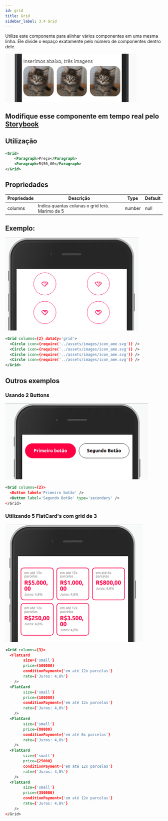 ```yaml
---
id: grid
title: Grid
sidebar_label: 3.4 Grid
---
```


Utilize este componente para alinhar vários componentes em uma mesma linha.
Ele divide o espaço exatamente pelo número de componentes dentro dele.

![grid](assets/images_components/v2.0.0/grid1.jpg)

## Modifique esse componente em tempo real pelo [Storybook](https://ame-miniapp-components.calindra.com.br/storybook/?path=/story/componentes-simples-grid--basic)

## Utilização

```xml
<Grid>
    <Paragraph>Preço</Paragraph>
    <Paragraph>R$50,00</Paragraph>
</Grid>
```

## Propriedades

| Propriedade | Descrição                                       | Type   | Default |
|-------------|-------------------------------------------------|--------|---------|
| columns     | Indica quantas colunas o grid terá. Marimo de 5 | number | null    |

## Exemplo:

![grid](assets/images_components/v2.15.0/grid_ex1.png)

```xml
<Grid columns={2} dataCy='grid'>
  <Circle icon={require('../assets/images/icon_ame.svg')} />
  <Circle icon={require('../assets/images/icon_ame.svg')} />
  <Circle icon={require('../assets/images/icon_ame.svg')} />
  <Circle icon={require('../assets/images/icon_ame.svg')} />
</Grid>
```

## Outros exemplos

### Usando 2 Buttons

![grid](assets/images_components/v2.15.0/grid_ex2.png)

```xml
<Grid columns={2}>
  <Button label='Primeiro botão' />
  <Button label='Segundo Botão' type='secondary' />
</Grid>
```

### Utilizando 5 FlatCard's com grid de 3

![grid](assets/images_components/v2.15.0/grid_ex3.png)

```xml
<Grid columns={3}>
  <FlatCard
        size={'small'}
        price={500000}
        conditionPayment={'em até 12x parcelas'}
        rate={'Juros: 4,8%'}
    />
  <FlatCard
        size={'small'}
        price={100000}
        conditionPayment={'em até 12x parcelas'}
        rate={'Juros: 4,8%'}
    />
  <FlatCard
        size={'small'}
        price={80000}
        conditionPayment={'em até 6x parcelas'}
        rate={'Juros: 4,8%'}
    />
  <FlatCard
        size={'small'}
        price={25000}
        conditionPayment={'em até 12x parcelas'}
        rate={'Juros: 4,8%'}
    />
  <FlatCard
        size={'small'}
        price={350000}
        conditionPayment={'em até 12x parcelas'}
        rate={'Juros: 4,8%'}
    />
</Grid>
```
